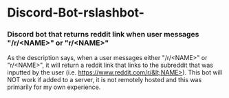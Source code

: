 # Discord-Bot-rslashbot-
### Discord bot that returns reddit link when user messages "/r/&lt;NAME>" or "r/&lt;NAME>"

As the description says, when a user messages either "/r/&lt;NAME>" or "r/&lt;NAME>", it will return a reddit link that links to the subreddit that was inputted by the user (i.e. https://www.reddit.com/r/&lt;NAME>). This bot will NOT work if added to a server, it is not remotely hosted and this was primarily for my own experience.
